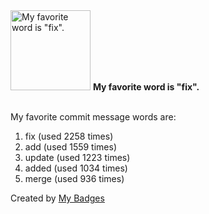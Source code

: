 <img src="https://my-badges.github.io/my-badges/favorite-word.png" alt="My favorite word is &quot;fix&quot;." title="My favorite word is &quot;fix&quot;." width="128">
<strong>My favorite word is &quot;fix&quot;.</strong>
<br><br>

My favorite commit message words are:

1. fix (used 2258 times)
2. add (used 1559 times)
3. update (used 1223 times)
4. added (used 1034 times)
5. merge (used 936 times)


Created by <a href="https://github.com/my-badges/my-badges">My Badges</a>